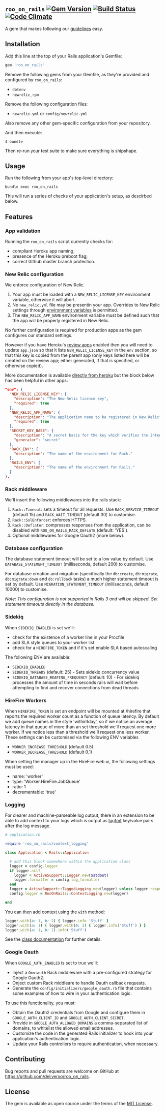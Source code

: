 ## `roo_on_rails` [![Gem Version](https://badge.fury.io/rb/roo_on_rails.svg)](https://badge.fury.io/rb/roo_on_rails) [![Build Status](https://travis-ci.org/deliveroo/roo_on_rails.svg?branch=master)](https://travis-ci.org/deliveroo/roo_on_rails) [![Code Climate](https://codeclimate.com/repos/58809e664ab8420081007382/badges/3489b7689ab2e0cf5d61/gpa.svg)](https://codeclimate.com/repos/58809e664ab8420081007382/feed)

A gem that makes following our [guidelines](http://deliveroo.engineering/guidelines/services/) easy.

## Installation

Add this line at the top of your Rails application's Gemfile:

```ruby
gem 'roo_on_rails'
```

Remove the following gems from your Gemfile, as they're provided and configured
by `roo_on_rails`:

- `dotenv`
- `newrelic_rpm`

Remove the following configuration files:

- `newrelic.yml` or `config/newrelic.yml`

Also remove any other gem-specific configuration from your repository.

And then execute:

    $ bundle

Then re-run your test suite to make sure everything is shipshape.

## Usage

Run the following from your app's top-level directory:

```
bundle exec roo_on_rails
```

This will run a series of checks of your application's setup, as descirbed
below.


## Features

### App validation

Running the `roo_on_rails` script currently checks for:

- compliant Heroku app naming;
- presence of the Heroku preboot flag;
- correct Github master branch protection.

### New Relic configuration

We enforce configuration of New Relic.

1. Your app must be loaded with a `NEW_RELIC_LICENSE_KEY` environment variable,
   otherwise it will abort.
2. No `new_relic.yml` file may be presentin your app. Overrides to New Relic settings
   through [environment
   variables](https://docs.newrelic.com/docs/agents/ruby-agent/installation-configuration/ruby-agent-configuration)
   is permitted.
3. The `NEW_RELIC_APP_NAME` environment variable must be defined
   such that the app will be properly registered in New Relic.

No further configuration is required for production apps as the gem configures our standard settings.

However if you have Heroku's [review apps](https://devcenter.heroku.com/articles/github-integration-review-apps) enabled then you will need to update `app.json` so that it lists `NEW_RELIC_LICENSE_KEY` in the `env` section, so that this key is copied from the parent app (only keys listed here will be created on the review app; either generated, if that is specified, or otherwise copied).

More documentation is available [directly from heroku](https://devcenter.heroku.com/articles/github-integration-review-apps#inheriting-config-vars) but the block below has been helpful in other apps:

```json
"env": {
  "NEW_RELIC_LICENSE_KEY": {
    "description": "The New Relic licence key",
    "required": true
  },
  "NEW_RELIC_APP_NAME": {
    "description": "The application name to be registered in New Relic",
    "required": true
  },
  "SECRET_KEY_BASE": {
    "description": "A secret basis for the key which verifies the integrity of signed cookies.",
    "generator": "secret"
  },
  "RACK_ENV": {
    "description": "The name of the environment for Rack."
  },
  "RAILS_ENV": {
    "description": "The name of the environment for Rails."
  }
},
```

### Rack middleware

We'll insert the following middlewares into the rails stack:

1. `Rack::Timeout`: sets a timeout for all requests. Use `RACK_SERVICE_TIMEOUT` (default 15) and `RACK_WAIT_TIMEOUT` (default 30) to customise.
2. `Rack::SslEnforcer`: enforces HTTPS.
3. `Rack::Deflater`: compresses responses from the application, can be disabled with `ROO_ON_RAILS_RACK_DEFLATE` (default: 'YES').
4. Optional middlewares for Google Oauth2 (more below).

### Database configuration

The database statement timeout will be set to a low value by default. Use `DATABASE_STATEMENT_TIMEOUT` (milliseconds, default 200) to customise.

For database creation and migration (specifically the `db:create`, `db:migrate`, `db:migrate:down` and `db:rollback` tasks) a much higher statement timeout is set by default. Use `MIGRATION_STATEMENT_TIMEOUT` (milliseconds, default 10000) to customise.

_Note: This configuration is not supported in Rails 3 and will be skipped. Set statement timeouts directly in the database._

### Sidekiq

When `SIDEKIQ_ENABLED` is set we'll:

 - check for the existence of a worker line in your Procfile
 - add SLA style queues to your worker list
 - check for a `HIREFIRE_TOKEN` and if it's set enable SLA based autoscaling

The following ENV are available:

 - `SIDEKIQ_ENABLED`
 - `SIDEKIQ_THREADS` (default: 25) - Sets sidekiq concurrency value
 - `SIDEKIQ_DATABASE_REAPING_FREQUENCY` (default: 10) - For sidekiq processes the amount of time in seconds rails will wait before attempting to find and recover connections from dead threads

### HireFire Workers

When `HIREFIRE_TOKEN` is set an endpoint will be mounted at /hirefire that reports the required worker count as a function of queue latency. By default we add queue names in the style 'within1day', so if we notice an average latency in that queue of more than an set threshold we'll request one more worker. If we notice less than a threshold we'll request one less worker. These settings can be customised via the following ENV variables

 - `WORKER_INCREASE_THRESHOLD` (default 0.5)
 - `WORKER_DECREASE_THRESHOLD` (default 0.1)

When setting the manager up in the HireFire web ui, the following settings must be used:

- name: 'worker'
- type: 'Worker.HireFire.JobQueue'
- ratio: 1
- decrementable: 'true'

### Logging

For clearer and machine-parseable log output, there in an extension to be able to add context to your logs which is output as [logfmt](https://brandur.org/logfmt) key/value pairs after the log message.

```ruby
# application.rb

require 'roo_on_rails/context_logging'

class Application < Rails::Application

  # add this block somewhere within the application class
  logger = config.logger
  if logger.nil?
    logger = ActiveSupport::Logger.new($stdout)
    logger.formatter = config.log_formatter
  end
  logger = ActiveSupport::TaggedLogging.new(logger) unless logger.respond_to?(:tagged)
  config.logger = RooOnRails::ContextLogging.new(logger)

end
```

You can then add context using the `with` method:

```ruby
logger.with(a: 1, b: 2) { logger.info 'Stuff' }
logger.with(a: 1) { logger.with(b: 2) { logger.info('Stuff') } }
logger.with(a: 1, b: 2).info('Stuff')
```

See the [class documentation](lib/roo_on_rails/context_logging.rb) for further details.

### Google Oauth

When `GOOGLE_AUTH_ENABLED` is set to true we'll:

* Inject a `Omniauth` Rack middleware with a pre-configured strategy for Google Oauth2.
* Onject custom Rack middleare to handle Oauth callback requests.
* Generate the `config/initializers/google_oauth.rb` file that contains some examples of how to wire in your authentication logic.

To use this functionality, you must:

* Obtain the Oauth2 credentials from Google and configure them in `GOOGLE_AUTH_CLIENT_ID` and `GOOGLE_AUTH_CLIENT_SECRET`.
* Provide in `GOOGLE_AUTH_ALLOWED_DOMAINS` a comma-separated list of domains, to whitelist the allowed email addresses.
* Customize the code in the generated Rails initializer to hook into your application's authentication logic.
* Update your Rails controllers to require authentication, when necessary.


## Contributing

Bug reports and pull requests are welcome on GitHub at https://github.com/deliveroo/roo_on_rails.


## License

The gem is available as open source under the terms of the [MIT License](http://opensource.org/licenses/MIT).
